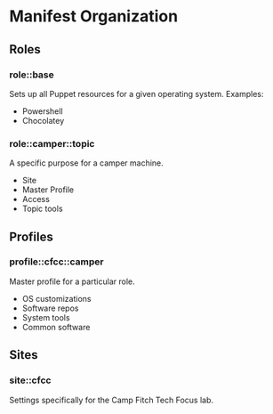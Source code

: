 Manifest Organization
=====================

Roles
-----
### role::base
Sets up all Puppet resources for a given operating system. Examples:
* Powershell
* Chocolatey

### role::camper::topic
A specific purpose for a camper machine.
* Site
* Master Profile
* Access
* Topic tools

Profiles
--------
### profile::cfcc::camper
Master profile for a particular role.
* OS customizations
* Software repos
* System tools
* Common software

Sites
----- 
### site::cfcc
Settings specifically for the Camp Fitch Tech Focus lab.